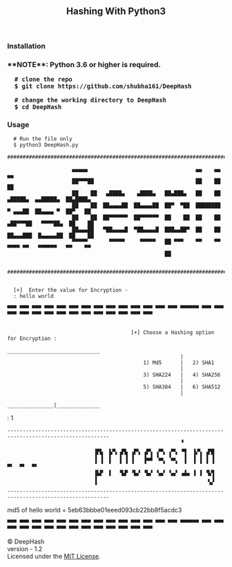 <h2 align="center"> Hashing With Python3 </h2>
<br>
<h3>Installation<h3>
  **NOTE**: Python 3.6 or higher is required.
    
      # clone the repo
      $ git clone https://github.com/shubha161/DeepHash
      
      # change the working directory to DeepHash
      $ cd DeepHash
      
<h3> Usage </h3>
      
      # Run the file only 
      $ python3 DeepHash.py
              ################################################################################################################
                                                                                        
                         ▄▄▄▄▄                                   ▄▄    ▄▄                      ▄▄       
                         ██▀▀▀██                                 ██    ██                      ██       
                         ██    ██   ▄████▄    ▄████▄   ██▄███▄   ██    ██   ▄█████▄  ▄▄█████▄  ██▄████▄ 
                         ██    ██  ██▄▄▄▄██  ██▄▄▄▄██  ██▀  ▀██  ████████   ▀ ▄▄▄██  ██▄▄▄▄ ▀  ██▀   ██ 
                         ██    ██  ██▀▀▀▀▀▀  ██▀▀▀▀▀▀  ██    ██  ██    ██  ▄██▀▀▀██   ▀▀▀▀██▄  ██    ██ 
                         ██▄▄▄██   ▀██▄▄▄▄█  ▀██▄▄▄▄█  ███▄▄██▀  ██    ██  ██▄▄▄███  █▄▄▄▄▄██  ██    ██ 
                         ▀▀▀▀▀       ▀▀▀▀▀     ▀▀▀▀▀   ██ ▀▀▀    ▀▀    ▀▀   ▀▀▀▀ ▀▀   ▀▀▀▀▀▀   ▀▀    ▀▀ 
                                                       ██                                               

            ################################################################################################################
        
        
      [+]  Enter the value for Encryption - 
      : hello world
                                                                          
    ▀▀▀ ▀▀▀ ▀▀▀ ▀▀▀ ▀▀▀ ▀▀▀ ▀▀▀ ▀▀▀ ▀▀▀ ▀▀▀ ▀▀▀ ▀▀▀ ▀▀▀ ▀▀▀ ▀▀▀▀▀▀ ▀▀▀ ▀▀▀ ▀▀▀ ▀▀▀ ▀▀▀ ▀▀▀ ▀▀▀ ▀▀▀ ▀▀▀ ▀▀▀ ▀▀▀ ▀▀▀ ▀▀▀ ▀▀▀  
    

                                            [+] Choose a Hashing option for Encryption :
                                             ______________________________
                                                            |
                                                1) Md5      |   2) SHA1
                                                            |
                                                3) SHA224   |   4) SHA256
                                                            |
                                                5) SHA384   |   6) SHA512
                                                            |
                                             _______________|______________

                
 : 1

    -------------------------------------------------------------------------------------------------------
                                                            ▝                          
                                ▗▄▖  ▖▄  ▄▖  ▄▖  ▄▖  ▄▖  ▄▖ ▗▄  ▗▗▖  ▄▄                 
                                ▐▘▜  ▛ ▘▐▘▜ ▐▘▝ ▐▘▐ ▐ ▝ ▐ ▝  ▐  ▐▘▐ ▐▘▜                 
                                ▐ ▐  ▌  ▐ ▐ ▐   ▐▀▀  ▀▚  ▀▚  ▐  ▐ ▐ ▐ ▐      ▀▘  ▀▘  ▀▘ 
                                ▐▙▛  ▌  ▝▙▛ ▝▙▞ ▝▙▞ ▝▄▞ ▝▄▞ ▗▟▄ ▐ ▐ ▝▙▜                 
                                ▐                                    ▖▐                 
                                ▝                                    ▝▘   
    -------------------------------------------------------------------------------------------------------

    
md5 of hello world = 5eb63bbbe01eeed093cb22bb8f5acdc3
                                                                          
    ▀▀▀ ▀▀▀ ▀▀▀ ▀▀▀ ▀▀▀ ▀▀▀ ▀▀▀ ▀▀▀ ▀▀▀ ▀▀▀ ▀▀▀ ▀▀▀ ▀▀▀ ▀▀▀ ▀▀▀▀▀▀ ▀▀▀ ▀▀▀ ▀▀▀ ▀▀▀ ▀▀▀ ▀▀▀ ▀▀▀ ▀▀▀ ▀▀▀ ▀▀▀ ▀▀▀ ▀▀▀ ▀▀▀ ▀▀▀ 
    

© DeepHash <br>
version - 1.2 <br>
Licensed under the [MIT License](LICENSE).
